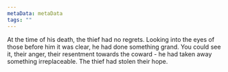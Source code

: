 ```yaml
---
metaData: metaData
tags: ""
---
```


At the time of his death, the thief had no regrets. Looking into the eyes of those before him it was clear, he had done something grand. You could see it, their anger, their resentment towards the coward - he had taken away something irreplaceable. The thief had stolen their hope.